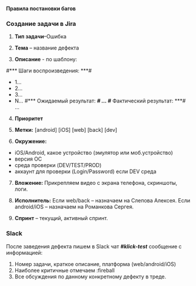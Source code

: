 **Правила постановки багов**

### Создание задачи в Jira 

1. **Тип задачи**–Ошибка

2. **Тема** – название дефекта

3. **Описание** - по шаблону:

#*** Шаги воспроизведения: ***#
- 1…
- 2…
- 3…
- N…
#*** Ожидаемый результат: ***#
…
#*** Фактический результат: ***#
…

4. **Приоритет**

5. **Метки:**
[android]
[iOS]
[web]
[back]
[dev]

6. **Окружение:**
- iOS/Android, какое устройство (эмулятор или моб.устройство)
- версия ОС
- среда проверки (DEV/TEST/PROD)
- аккаунт для проверки (Login/Password) если DEV среда

7. **Вложение:**
Прикрепляем видео с экрана телефона, скриншоты, логи.

8. **Исполнитель:**
Если web/back – назначаем на Слепова Алексея.
Если android/iOS – назначаем на Романкова Сергея.
9. **Спринт** – текущий, активный спринт.


### Slack ###

После заведения дефекта пишем в Slack чат ***#klick-test*** сообщение с информацией:

1. Номер задачи, краткое описание, платформа (web/android/iOS)
2. Наиболее критичные отмечаем :fireball 
3. Все обсуждения по данному конкретному дефекту в треде.


